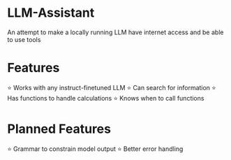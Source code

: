 # LLM-Assistant
An attempt to make a locally running LLM have internet access and be able to use tools

# Features
⭐ Works with any instruct-finetuned LLM
⭐ Can search for information
⭐ Has functions to handle calculations
⭐ Knows when to call functions

# Planned Features
⭐ Grammar to constrain model output
⭐ Better error handling
